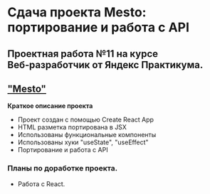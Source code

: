 # Сдача проекта Mesto: портирование и работа с API  

## Проектная работа №11 на курсе Веб‑разработчик от Яндекс Практикума.

## ["Mesto"](https://foryp.github.io/mesto-react/)

**Краткое описание проекта**
* Проект создан с помощью Create React App  
* HTML разметка портирована в JSX
* Использованы функциональные компоненты
* Использованы хуки "useState", "useEffect"
* Портирование и работа с API

### Планы по доработке проекта.  
* Работа с React.